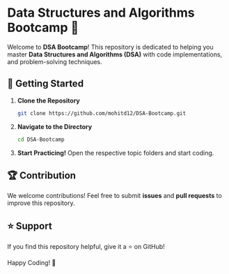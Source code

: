 # Data Structures and Algorithms Bootcamp 🚀

Welcome to **DSA Bootcamp**! This repository is dedicated to helping you master **Data Structures and Algorithms (DSA)** with code implementations, and problem-solving techniques.

## 🚀 Getting Started
1. **Clone the Repository**
   ```sh
   git clone https://github.com/mohitd12/DSA-Bootcamp.git
   ```
2. **Navigate to the Directory**
   ```sh
   cd DSA-Bootcamp
   ```
3. **Start Practicing!**
   Open the respective topic folders and start coding.

## 🏆 Contribution
We welcome contributions! Feel free to submit **issues** and **pull requests** to improve this repository.

## ⭐ Support
If you find this repository helpful, give it a ⭐ on GitHub!

Happy Coding! 🚀

